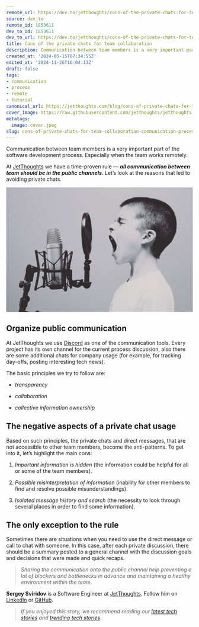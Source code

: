 ```yaml
---
remote_url: https://dev.to/jetthoughts/cons-of-the-private-chats-for-team-collaboration-4d13
source: dev_to
remote_id: 1853611
dev_to_id: 1853611
dev_to_url: https://dev.to/jetthoughts/cons-of-the-private-chats-for-team-collaboration-4d13
title: Cons of the private chats for team collaboration
description: Communication between team members is a very important part of the software development process....
created_at: '2024-05-15T07:34:55Z'
edited_at: '2024-11-26T16:04:13Z'
draft: false
tags:
- communication
- process
- remote
- tutorial
canonical_url: https://jetthoughts.com/blog/cons-of-private-chats-for-team-collaboration-communication-process/
cover_image: https://raw.githubusercontent.com/jetthoughts/jetthoughts.github.io/master/content/blog/cons-of-private-chats-for-team-collaboration-communication-process/cover.jpeg
metatags:
  image: cover.jpeg
slug: cons-of-private-chats-for-team-collaboration-communication-process
---
```

Communication between team members is a very important part of the software development process. Especially when the team works remotely.

At [JetThoughts](https://www.jetthoughts.com/) we have a time-proven rule — ***all communication between team should be in the public channels***. Let’s look at the reasons that led to avoiding private chats.

![Photo by [Jason Rosewell](https://unsplash.com/@jasonrosewell?utm_source=medium&utm_medium=referral) on [Unsplash](https://unsplash.com?utm_source=medium&utm_medium=referral)](file_0.jpeg)

## Organize public communication

At JetThoughts we use [Discord](https://discordapp.com/) as one of the communication tools. Every project has its own channel for the current process discussion, also there are some additional chats for company usage (for example, for tracking day-offs, posting interesting tech news).

The basic principles we try to follow are:

* *transparency*

* *collaboration*

* *collective information ownership*

## The negative aspects of a private chat usage

Based on such principles, the private chats and direct messages, that are not accessible to other team members, become the anti-patterns. To get into it, let’s highlight the main cons:

 1. *Important information is hidden* (the information could be helpful for all or some of the team members).

 2. *Possible misinterpretation of information* (inability for other members to find and resolve possible misunderstandings).

 3. *Isolated message history and search* (the necessity to look through several places in order to find some information).

## The only exception to the rule

Sometimes there are situations when you need to use the direct message or call to chat with someone. In this case, after each private discussion, there should be a summary posted to a general channel with the discussion goals and decisions that were made and quick recaps.
> *Sharing the communication onto the public channel help preventing a lot of blockers and bottlenecks in advance and maintaining a healthy environment within the team.*

**Sergey Sviridov** is a Software Engineer at [JetThoughts](https://www.jetthoughts.com/). Follow him on [LinkedIn](https://www.linkedin.com/in/sergey-sviridov-83007199) or [GitHub](https://github.com/SviridovSV).
> *If you enjoyed this story, we recommend reading our [latest tech stories](https://jtway.co/latest) and [trending tech stories](https://jtway.co/trending).*
